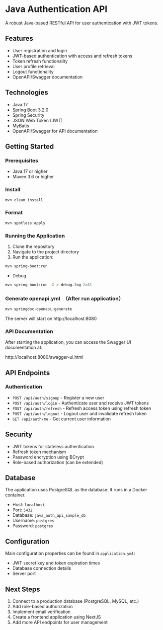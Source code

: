 # Java Authentication API

A robust Java-based RESTful API for user authentication with JWT tokens.

## Features

- User registration and login
- JWT-based authentication with access and refresh tokens
- Token refresh functionality
- User profile retrieval
- Logout functionality
- OpenAPI/Swagger documentation

## Technologies

- Java 17
- Spring Boot 3.2.0
- Spring Security
- JSON Web Token (JWT)
- MyBatis
- OpenAPI/Swagger for API documentation

## Getting Started

### Prerequisites

- Java 17 or higher
- Maven 3.6 or higher

### Install

```bash
mvn clean install
```

### Format

```bash
mvn spotless:apply
```

### Running the Application

1. Clone the repository
2. Navigate to the project directory
3. Run the application:

```bash
mvn spring-boot:run
```

- Debug
```bash
mvn spring-boot:run -X > debug.log 2>&1
```

### Generate openapi.yml　（After run application）

```bash
mvn springdoc-openapi:generate
```

The server will start on http://localhost:8080

### API Documentation

After starting the application, you can access the Swagger UI documentation at:

http://localhost:8080/swagger-ui.html

## API Endpoints

### Authentication

- `POST /api/auth/signup` - Register a new user
- `POST /api/auth/login` - Authenticate user and receive JWT tokens
- `POST /api/auth/refresh` - Refresh access token using refresh token
- `POST /api/auth/logout` - Logout user and invalidate refresh token
- `GET /api/auth/me` - Get current user information

## Security

- JWT tokens for stateless authentication
- Refresh token mechanism
- Password encryption using BCrypt
- Role-based authorization (can be extended)

## Database

The application uses PostgreSQL as the database. It runs in a Docker container.

- Host: `localhost`
- Port: `5432`
- Database: `java_auth_api_sample_db`
- Username: `postgres`
- Password: `postgres`

## Configuration

Main configuration properties can be found in `application.yml`:

- JWT secret key and token expiration times
- Database connection details
- Server port

## Next Steps

1. Connect to a production database (PostgreSQL, MySQL, etc.)
2. Add role-based authorization
3. Implement email verification
4. Create a frontend application using NextJS
5. Add more API endpoints for user management